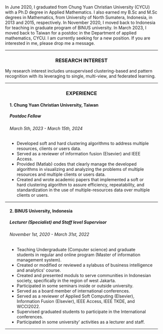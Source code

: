 In June 2020, I graduated from Chung Yuan Christian University (CYCU) with a Ph.D degree in Applied Mathematics. 
                I also earned my B.Sc and M.Sc degrees in Mathematics, from University of North Sumatera, Indonesia, in 2013 and 2015, respectively.
                In November 2020, I moved back to Indonesia for teaching in graduate program of BINUS university. In March 2023, I moved back to Taiwan 
				for a postdoc in the Department of applied mathematics, CYCU. I am currently seeking for a new position. If you are interested in me, 
				please drop me a message.


<center>
<hr style="height:1px; border-color: #4B4B4C;">
</center>
   <section>
	<center>
		<h3>RESEARCH INTEREST</h3>
	</center>
My research interest includes unsupervised clustering-based and pattern recognition with its leveraging to single, multi-view, and federated learning.
<center>
<hr style="height:1px; border-color: #4B4B4C;">
</center>

   <section>
	<center>
		<h3>EXPERIENCE</h3>
	</center>
				<div class="content">
					<div class="inner">
						<div class="row">
							<div class="col-12 col-12-medium" style="margin-left: 15px;margin-right: 15px;">
								<strong>
									<h4>1. Chung Yuan Christian University, Taiwan</h4>
								</strong>
								<strong>
									<h5>Postdoc Fellow</h5>
								</strong>
								<h6 class="text-black"><i class="fa fa-calendar fa-fw margin-right"></i>March 5th, 2023 -
									March 15th, 2024</h6>
								<ul>
									<li>Developed soft and hard clustering algorithms to address multiple resources, clients or users data.
									</li>
									<li>Served as a reviewer of information fusion (Elsevier) and IEEE Access.
									</li>
									<li>Provided (Matlab) codes that clearly manage the developed algorithms in visualizing and 
										analyzing the problems of multiple resources and multiple clients or users data.
									</li>
									<li>Created and wrote academic papers that implemented a soft or hard clustering algorithm to assure
										efficiency, repeatability, and standardization in the use of multiple-resources data over multiple clients or users.
									</li>
								</ul>
							</div>
							<div class="col-12 col-11-small">
								<center>
									<hr style="height:1px; border-color: #4B4B4C;">
								</center>
							</div>
						</div>
						<div class="row">
							<div class="col-12 col-12-medium" style="margin-left: 15px;margin-right: 15px;">
								<strong>
									<h4>2. BINUS University, Indonesia</h4>
								</strong>
								<strong>
									<h5>Lecturer (Specialist) and Staff level Supervisor</h5>
								</strong>
								<h6 class="text-black"><i class="fa fa-calendar fa-fw margin-right"></i>November 1st, 2020 -
									March 31st, 2022</h6>
								<ul>
									<li>Teaching Undergraduate (Computer science) and graduate students in regular and online program (Master of information management system).
									</li>
									<li>Created or modified or reviewed a sylabuss of business intelligence and analytics' course. 
									</li>
									<li>Created and presented moduls to serve communities in Indonesian society, specifically in the region of west Jakarta.
									</li>
									<li>Participated in some seminars inside or outside university.
									</li>
									<li>Served as a board member of international conferences.
									</li>
									<li>Served as a reviewer of Applied Soft Computing (Elsevier), Information Fusion (Elsevier), IEEE Access, IEEE TKDE, and WCCI2022.
									</li>
									<li>Supervised graduated students to participate in the International conferences.
									</li>
									<li>Participated in some university' activities as a lecturer and staff.
									</li>
								</ul>
							</div>
							<div class="col-12 col-11-small">
								<center>
									<hr style="height:1px; border-color: #4B4B4C;">
								</center>
							</div>
						</div>
					</div>
				</div>
			</section>

